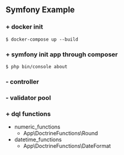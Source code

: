 ## Symfony Example ##

### + docker init
    $ docker-compose up --build

### + symfony init app through composer
    $ php bin/console about

### - controller

### - validator pool

### + dql functions
* numeric_functions
    * App\DoctrineFunctions\Round
* datetime_functions
    * App\DoctrineFunctions\DateFormat